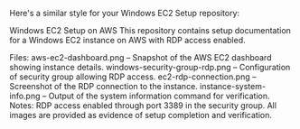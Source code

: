 
Here's a similar style for your Windows EC2 Setup repository:

Windows EC2 Setup on AWS
This repository contains setup documentation for a Windows EC2 instance on AWS with RDP access enabled.

Files:
aws-ec2-dashboard.png – Snapshot of the AWS EC2 dashboard showing instance details.
windows-security-group-rdp.png – Configuration of security group allowing RDP access.
ec2-rdp-connection.png – Screenshot of the RDP connection to the instance.
instance-system-info.png – Output of the system information command for verification.
Notes:
RDP access enabled through port 3389 in the security group.
All images are provided as evidence of setup completion and verification.
